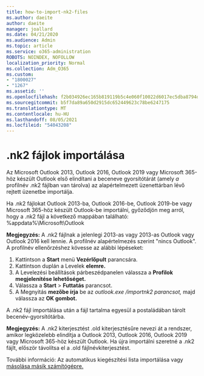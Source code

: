 ```yaml
---
title: how-to-import-nk2-files
ms.author: daeite
author: daeite
manager: joallard
ms.date: 04/21/2020
ms.audience: Admin
ms.topic: article
ms.service: o365-administration
ROBOTS: NOINDEX, NOFOLLOW
localization_priority: Normal
ms.collection: Adm_O365
ms.custom:
- "1800027"
- "1267"
ms.assetid: ''
ms.openlocfilehash: f2b034926ec165b819119b5c4e060f10022d6017ec5dba8794d18ee3e96c709a
ms.sourcegitcommit: b5f7da89a650d2915dc652449623c78be6247175
ms.translationtype: MT
ms.contentlocale: hu-HU
ms.lasthandoff: 08/05/2021
ms.locfileid: "54043208"
---
```

# <a name="how-to-import-nk2-files"></a>.nk2 fájlok importálása 

Az Microsoft Outlook 2013, Outlook 2016, Outlook 2019 vagy Microsoft 365-höz készült Outlook első elindítani a beceneve gyorsítótárát (amely *a* profilnév .nk2 fájlban van tárolva) az alapértelmezett üzenettárban lévő rejtett üzenetbe importálja.

Ha .nk2 fájlokat Outlook 2013-ba, Outlook 2016-be, Outlook 2019-be vagy Microsoft 365-höz készült Outlook-be importálni, győződjön meg arról, hogy a .nk2 fájl a következő mappában található: %appdata%\Microsoft\Outlook

**Megjegyzés:** A .nk2 fájlnak a jelenlegi 2013-as vagy 2013-as Outlook vagy Outlook 2016 kell lennie. A profilnév alapértelmezés szerint "nincs Outlook". A profilnév ellenőrzéshez kövesse az alábbi lépéseket: 
1. Kattintson a **Start** menü **Vezérlőpult** parancsára.
2. Kattintson duplán a Levelek **elemre.**
3. A Levelezési beállítások párbeszédpanelen válassza a **Profilok megjelenítése lehetőséget.**
4. Válassza a **Start** > **Futtatás** parancsot.
5. A Megnyitás **mezőbe írja** be az *outlook.exe /importnk2 parancsot,* majd válassza az **OK gombot.** 

A .nk2 fájl importálása után a fájl tartalma egyesül a postaládában tárolt becenév-gyorsítótárba.

**Megjegyzés:** A .nk2 kiterjesztést .old kiterjesztésűre nevezi át a rendszer, amikor legközelebb elindítja a Outlook 2013, Outlook 2016, Outlook 2019 vagy Microsoft 365-höz készült Outlook. Ha újra importálni szeretné a .nk2 fájlt, először távolítsa el a .old fájlnévkiterjesztést.

További információ: Az automatikus kiegészítési lista importálása vagy [másolása másik számítógépre.](https://support.microsoft.com/help/2806550/how-to-import-nk2-files-into-outlook%)